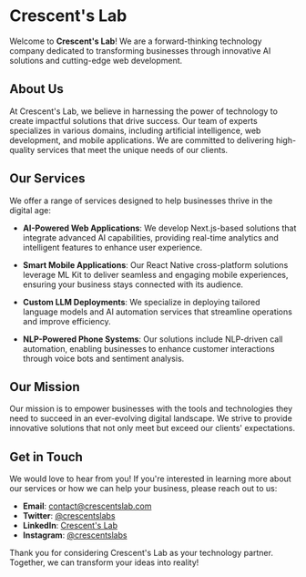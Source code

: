 # Crescent's Lab

Welcome to **Crescent's Lab**! We are a forward-thinking technology company dedicated to transforming businesses through innovative AI solutions and cutting-edge web development.

## About Us

At Crescent's Lab, we believe in harnessing the power of technology to create impactful solutions that drive success. Our team of experts specializes in various domains, including artificial intelligence, web development, and mobile applications. We are committed to delivering high-quality services that meet the unique needs of our clients.

## Our Services

We offer a range of services designed to help businesses thrive in the digital age:

- **AI-Powered Web Applications**: We develop Next.js-based solutions that integrate advanced AI capabilities, providing real-time analytics and intelligent features to enhance user experience.

- **Smart Mobile Applications**: Our React Native cross-platform solutions leverage ML Kit to deliver seamless and engaging mobile experiences, ensuring your business stays connected with its audience.

- **Custom LLM Deployments**: We specialize in deploying tailored language models and AI automation services that streamline operations and improve efficiency.

- **NLP-Powered Phone Systems**: Our solutions include NLP-driven call automation, enabling businesses to enhance customer interactions through voice bots and sentiment analysis.

## Our Mission

Our mission is to empower businesses with the tools and technologies they need to succeed in an ever-evolving digital landscape. We strive to provide innovative solutions that not only meet but exceed our clients' expectations.

## Get in Touch

We would love to hear from you! If you're interested in learning more about our services or how we can help your business, please reach out to us:

- **Email**: contact@crescentslab.com
- **Twitter**: [@crescentslabs](https://twitter.com/crescentslabs)
- **LinkedIn**: [Crescent's Lab](https://linkedin.com/company/crescentslabs)
- **Instagram**: [@crescentslabs](https://instagram.com/crescentslabs)

Thank you for considering Crescent's Lab as your technology partner. Together, we can transform your ideas into reality!
